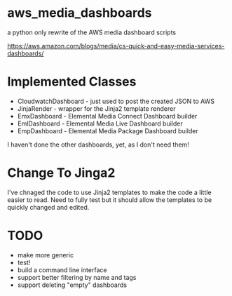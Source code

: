 # aws_media_dashboards
a python only rewrite of the AWS media dashboard scripts

https://aws.amazon.com/blogs/media/cs-quick-and-easy-media-services-dashboards/

# Implemented Classes
* CloudwatchDashboard - just used to post the created JSON to AWS
* JinjaRender - wrapper for the Jinja2 template renderer
* EmxDashboard - Elemental Media Connect Dashboard builder
* EmlDashboard - Elemental Media Live Dashboard builder
* EmpDashboard - Elemental Media Package Dashboard builder

I haven't done the other dashboards, yet, as I don't need them!

# Change To Jinga2
I've chnaged the code to use Jinja2 templates to make the code a little easier to read. Need to
fully test but it should allow the templates to be quickly changed and edited.

# TODO
* make more generic
* test!
* build a command line interface
* support better filtering by name and tags
* support deleting "empty" dashboards

